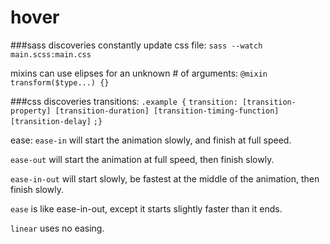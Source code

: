 hover
=====
###sass discoveries
constantly update css file: `sass --watch main.scss:main.css`

mixins can use elipses for an unknown # of arguments: `@mixin transform($type...) {}`

###css discoveries
transitions: `.example {`
`transition: [transition-property] [transition-duration] [transition-timing-function] [transition-delay]`
`;}`

ease:
`ease-in` will start the animation slowly, and finish at full speed.

`ease-out` will start the animation at full speed, then finish slowly.

`ease-in-out` will start slowly, be fastest at the middle of the animation, then finish slowly.

`ease` is like ease-in-out, except it starts slightly faster than it ends.

`linear` uses no easing.
